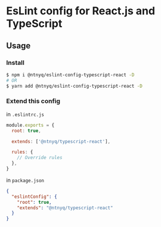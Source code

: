 # EsLint config for React.js and TypeScript

## Usage

### Install

```bash
$ npm i @ntnyq/eslint-config-typescript-react -D
# OR
$ yarn add @ntnyq/eslint-config-typescript-react -D
```

### Extend this config

in `.eslintrc.js`

```js
module.exports = {
  root: true,

  extends: ['@ntnyq/typescript-react'],

  rules: {
    // Override rules
  },
}
```

in `package.json`

```json
{
  "eslintConfig": {
    "root": true,
    "extends": "@ntnyq/typescript-react"
  }
}
```

